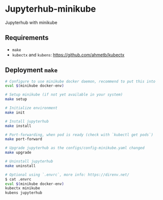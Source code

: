 # Jupyterhub-minikube

Jupyterhub with minikube

## Requirements

- `make`
- `kubectx` and `kubens`: https://github.com/ahmetb/kubectx

## Deployment `make`

```bash
# Configure to use minikube docker daemon, recommend to put this into `.envrc`
eval $(minikube docker-env)

# Setup minikube (if not yet available in your system)
make setup

# Initialize environment
make init

# Install jupyterhub
make install

# Port-forwarding, when pod is ready (check with `kubectl get pods`)
make port-forward

# Upgrade jupyterhub as the configs/config-minikube.yaml changed
make upgrade

# Uninstall jupyterhub
make uninstall

# Optional using `.envrc`, more info: https://direnv.net/
$ cat .envrc
eval $(minikube docker-env)
kubectx minikube
kubens jupyterhub

```



